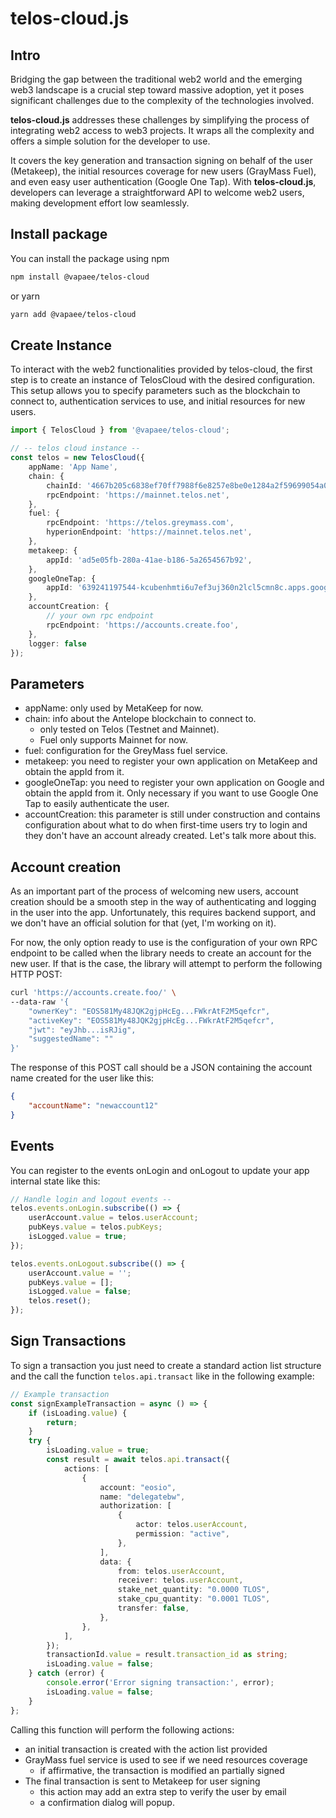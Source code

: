 # telos-cloud.js

## Intro
Bridging the gap between the traditional web2 world and the emerging web3 landscape is a crucial step toward massive adoption, yet it poses significant challenges due to the complexity of the technologies involved. 

**telos-cloud.js** addresses these challenges by simplifying the process of integrating web2 access to web3 projects. It wraps all the complexity and offers a simple solution for the developer to use.

It covers the key generation and transaction signing on behalf of the user (Metakeep), the initial resources coverage for new users (GrayMass Fuel), and even easy user authentication (Google One Tap). With **telos-cloud.js**, developers can leverage a straightforward API to welcome web2 users, making development effort low seamlessly.

## Install package

You can install the package using npm

```bash
npm install @vapaee/telos-cloud
```
or yarn

```bash
yarn add @vapaee/telos-cloud
```

## Create Instance

To interact with the web2 functionalities provided by telos-cloud, the first step is to create an instance of TelosCloud with the desired configuration. This setup allows you to specify parameters such as the blockchain to connect to, authentication services to use, and initial resources for new users.

```ts
import { TelosCloud } from '@vapaee/telos-cloud';

// -- telos cloud instance --
const telos = new TelosCloud({
    appName: 'App Name',
    chain: {
        chainId: '4667b205c6838ef70ff7988f6e8257e8be0e1284a2f59699054a018f743b1d11', // telos mainnet
        rpcEndpoint: 'https://mainnet.telos.net',
    },
    fuel: {
        rpcEndpoint: 'https://telos.greymass.com',
        hyperionEndpoint: 'https://mainnet.telos.net',
    },
    metakeep: {
        appId: 'ad5e05fb-280a-41ae-b186-5a2654567b92',
    },
    googleOneTap: {
        appId: '639241197544-kcubenhmti6u7ef3uj360n2lcl5cmn8c.apps.googleusercontent.com',
    },
    accountCreation: {
        // your own rpc endpoint
        rpcEndpoint: 'https://accounts.create.foo',
    },
    logger: false
});
```

## Parameters
- appName: only used by MetaKeep for now.
- chain: info about the Antelope blockchain to connect to.
  - only tested on Telos (Testnet and Mainnet).
  - Fuel only supports Mainnet for now.
- fuel: configuration for the GreyMass fuel service.
- metakeep: you need to register your own application on MetaKeep and obtain the appId from it.
- googleOneTap: you need to register your own application on Google and obtain the appId from it. Only necessary if you want to use Google One Tap to easily authenticate the user.
- accountCreation: this parameter is still under construction and contains configuration about what to do when first-time users try to login and they don't have an account already created. Let's talk more about this.

## Account creation
As an important part of the process of welcoming new users, account creation should be a smooth step in the way of authenticating and logging in the user into the app. Unfortunately, this requires backend support, and we don't have an official solution for that (yet, I'm working on it).

For now, the only option ready to use is the configuration of your own RPC endpoint to be called when the library needs to create an account for the new user. If that is the case, the library will attempt to perform the following HTTP POST:

```bash
curl 'https://accounts.create.foo/' \
--data-raw '{
    "ownerKey": "EOS581My48JQK2gjpHcEg...FWkrAtF2M5qefcr",
    "activeKey": "EOS581My48JQK2gjpHcEg...FWkrAtF2M5qefcr",
    "jwt": "eyJhb...isRJig",
    "suggestedName": ""
}'
```

The response of this POST call should be a JSON containing the account name created for the user like this:
```json
{
    "accountName": "newaccount12"
}
```

## Events

You can register to the events onLogin and onLogout to update your app internal state like this:

```ts
// Handle login and logout events --
telos.events.onLogin.subscribe(() => {
    userAccount.value = telos.userAccount;
    pubKeys.value = telos.pubKeys;
    isLogged.value = true;
});

telos.events.onLogout.subscribe(() => {
    userAccount.value = '';
    pubKeys.value = [];
    isLogged.value = false;
    telos.reset();
});
```

## Sign Transactions

To sign a transaction you just need to create a standard action list structure and the call the function `telos.api.transact` like in the following example:

```ts
// Example transaction
const signExampleTransaction = async () => {
    if (isLoading.value) {
        return;
    }
    try {
        isLoading.value = true;
        const result = await telos.api.transact({
            actions: [
                {
                    account: "eosio",
                    name: "delegatebw",
                    authorization: [
                        {
                            actor: telos.userAccount,
                            permission: "active",
                        },
                    ],
                    data: {
                        from: telos.userAccount,
                        receiver: telos.userAccount,
                        stake_net_quantity: "0.0000 TLOS",
                        stake_cpu_quantity: "0.0001 TLOS",
                        transfer: false,
                    },
                },
            ],
        });
        transactionId.value = result.transaction_id as string;
        isLoading.value = false;
    } catch (error) {
        console.error('Error signing transaction:', error);
        isLoading.value = false;
    }
};
```

Calling this function will perform the following actions:
- an initial transaction is created with the action list provided
- GrayMass fuel service is used to see if we need resources coverage
  - if affirmative, the transaction is modified an partially signed
- The final transaction is sent to Metakeep for user signing
  - this action may add an extra step to verify the user by email
  - a confirmation dialog will popup.
